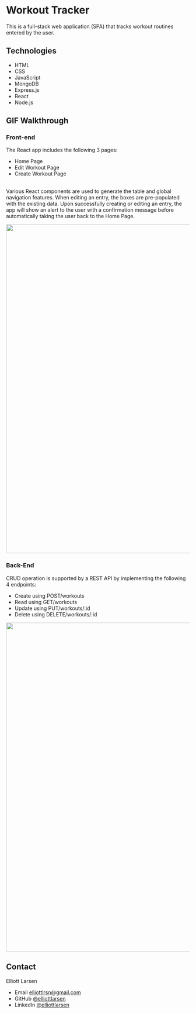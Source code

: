 # Workout Tracker
This is a full-stack web application (SPA) that tracks workout routines entered by the user.
## Technologies
* HTML
* CSS
* JavaScript
* MongoDB
* Express.js
* React
* Node.js
## GIF Walkthrough
### Front-end 

The React app includes the following 3 pages:
* Home Page
* Edit Workout Page
* Create Workout Page
<br>
Various React components are used to generate the table and global navigation features.  When editing an entry, the boxes are pre-populated with the existing data.  Upon successfully creating or editing an entry, the app will show an alert to the user with a confirmation message before automatically taking the user back to the Home Page.
<p align = "center">
<image src = "workout_react.gif" width = 900><br>
</p>

### Back-End
CRUD operation is supported by a REST API by implementing the following 4 endpoints:
* Create using POST/workouts
* Read using GET/workouts
* Update using PUT/workouts/:id
* Delete using DELETE/workouts/:id
<p align = "center">
<image src = "workout_rest.gif" width = 900><br>
</p>

## Contact
Elliott Larsen
* Email elliottlrsn@gmail.com
* GitHub [@elliottlarsen](https://github.com/elliottlarsen)
* LinkedIn [@elliottlarsen](https://www.linkedin.com/in/elliottlarsen)